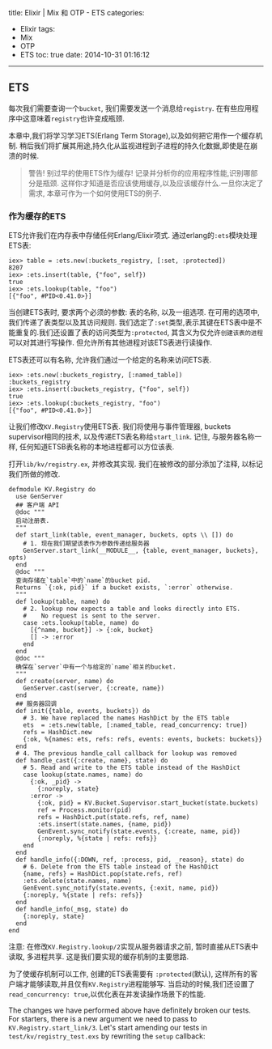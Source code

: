 title: Elixir | Mix 和 OTP - ETS
categories:
  - Elixir
tags:
  - Mix
  - OTP
  - ETS
toc: true
date: 2014-10-31 01:16:12
---

## ETS

每次我们需要查询一个`bucket`, 我们需要发送一个消息给`registry`. 在有些应用程序中这意味着`registry`也许变成瓶颈.

本章中,我们将学习学习ETS(Erlang Term Storage),以及如何把它用作一个缓存机制. 稍后我们将扩展其用途,持久化从监视进程到子进程的持久化数据,即使是在崩溃的时候.

> 警告! 别过早的使用ETS作为缓存! 记录并分析你的应用程序性能,识别哪部分是瓶颈. 这样你才知道是否应该使用缓存,以及应该缓存什么.一旦你决定了需求, 本章可作为一个如何使用ETS的例子.

### 作为缓存的ETS

ETS允许我们在内存表中存储任何Erlang/Elixir项式. 通过erlang的`:ets`模块处理ETS表:

```
iex> table = :ets.new(:buckets_registry, [:set, :protected])
8207
iex> :ets.insert(table, {"foo", self})
true
iex> :ets.lookup(table, "foo")
[{"foo", #PID<0.41.0>}]
```

当创建ETS表时, 要求两个必须的参数: 表的名称, 以及一组选项. 在可用的选项中,我们传递了表类型以及其访问规则. 我们选定了`:set`类型,表示其键在ETS表中是不能重复的.我们还设置了表的访问类型为`:protected`, 其含义为仅允许`创建该表的进程`可以对其进行写操作. 但允许所有其他进程对该ETS表进行读操作.

ETS表还可以有名称, 允许我们通过一个给定的名称来访问ETS表.

```
iex> :ets.new(:buckets_registry, [:named_table])
:buckets_registry
iex> :ets.insert(:buckets_registry, {"foo", self})
true
iex> :ets.lookup(:buckets_registry, "foo")
[{"foo", #PID<0.41.0>}]
```

让我们修改`KV.Registry`使用ETS表. 我们将使用与事件管理器, buckets supervisor相同的技术, 以及传递ETS表名称给`start_link`. 记住, 与服务器名称一样, 任何知道ETSB表名称的本地进程都可以方位该表.

打开`lib/kv/registry.ex`, 并修改其实现. 我们在被修改的部分添加了注释, 以标记我们所做的修改.

```
defmodule KV.Registry do
  use GenServer
  ## 客户端 API
  @doc """
  启动注册表.
  """
  def start_link(table, event_manager, buckets, opts \\ []) do
    # 1. 现在我们期望该表作为参数传递给服务器
    GenServer.start_link(__MODULE__, {table, event_manager, buckets}, opts)
  end
  @doc """
  查询存储在`table`中的`name`的bucket pid.
  Returns `{:ok, pid}` if a bucket exists, `:error` otherwise.
  """
  def lookup(table, name) do
    # 2. lookup now expects a table and looks directly into ETS.
    #    No request is sent to the server.
    case :ets.lookup(table, name) do
      [{^name, bucket}] -> {:ok, bucket}
      [] -> :error
    end
  end
  @doc """
  确保在`server`中有一个与给定的`name`相关的bucket.
  """
  def create(server, name) do
    GenServer.cast(server, {:create, name})
  end
  ## 服务器回调
  def init({table, events, buckets}) do
    # 3. We have replaced the names HashDict by the ETS table
    ets  = :ets.new(table, [:named_table, read_concurrency: true])
    refs = HashDict.new
    {:ok, %{names: ets, refs: refs, events: events, buckets: buckets}}
  end
  # 4. The previous handle_call callback for lookup was removed
  def handle_cast({:create, name}, state) do
    # 5. Read and write to the ETS table instead of the HashDict
    case lookup(state.names, name) do
      {:ok, _pid} ->
        {:noreply, state}
      :error ->
        {:ok, pid} = KV.Bucket.Supervisor.start_bucket(state.buckets)
        ref = Process.monitor(pid)
        refs = HashDict.put(state.refs, ref, name)
        :ets.insert(state.names, {name, pid})
        GenEvent.sync_notify(state.events, {:create, name, pid})
        {:noreply, %{state | refs: refs}}
    end
  end
  def handle_info({:DOWN, ref, :process, pid, _reason}, state) do
    # 6. Delete from the ETS table instead of the HashDict
    {name, refs} = HashDict.pop(state.refs, ref)
    :ets.delete(state.names, name)
    GenEvent.sync_notify(state.events, {:exit, name, pid})
    {:noreply, %{state | refs: refs}}
  end
  def handle_info(_msg, state) do
    {:noreply, state}
  end
end
```

注意:
在修改`KV.Registry.lookup/2`实现从服务器请求之前, 暂时直接从ETS表中读取, 多进程共享. 这是我们要实现的缓存机制的主要思路.

为了使缓存机制可以工作, 创建的ETS表需要有 `:protected`(默认), 这样所有的客户端才能够读取,并且仅有`KV.Registry`进程能够写. 当启动的时候,我们还设置了`read_concurrency: true`,以优化表在并发读操作场景下的性能.

The changes we have performed above have definitely broken our tests. For starters,
there is a new argument we need to pass to `KV.Registry.start_link/3`. Let's start amending our tests in `test/kv/registry_test.exs` by rewriting the `setup` callback: